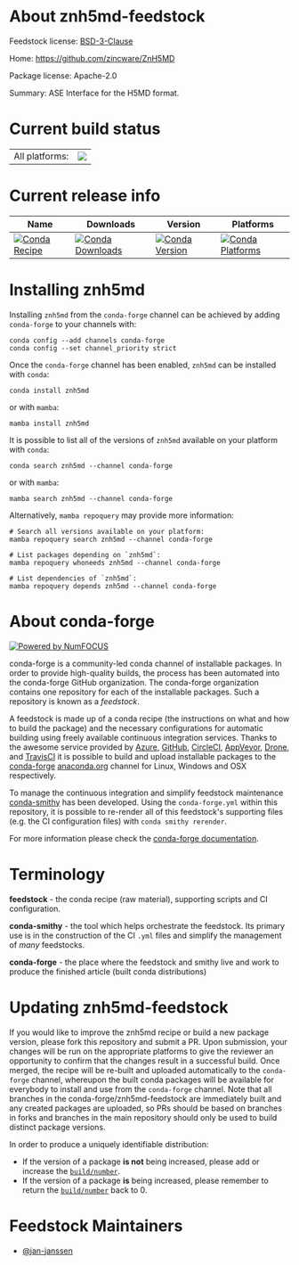 About znh5md-feedstock
======================

Feedstock license: [BSD-3-Clause](https://github.com/conda-forge/znh5md-feedstock/blob/main/LICENSE.txt)

Home: https://github.com/zincware/ZnH5MD

Package license: Apache-2.0

Summary: ASE Interface for the H5MD format.

Current build status
====================


<table><tr><td>All platforms:</td>
    <td>
      <a href="https://dev.azure.com/conda-forge/feedstock-builds/_build/latest?definitionId=24921&branchName=main">
        <img src="https://dev.azure.com/conda-forge/feedstock-builds/_apis/build/status/znh5md-feedstock?branchName=main">
      </a>
    </td>
  </tr>
</table>

Current release info
====================

| Name | Downloads | Version | Platforms |
| --- | --- | --- | --- |
| [![Conda Recipe](https://img.shields.io/badge/recipe-znh5md-green.svg)](https://anaconda.org/conda-forge/znh5md) | [![Conda Downloads](https://img.shields.io/conda/dn/conda-forge/znh5md.svg)](https://anaconda.org/conda-forge/znh5md) | [![Conda Version](https://img.shields.io/conda/vn/conda-forge/znh5md.svg)](https://anaconda.org/conda-forge/znh5md) | [![Conda Platforms](https://img.shields.io/conda/pn/conda-forge/znh5md.svg)](https://anaconda.org/conda-forge/znh5md) |

Installing znh5md
=================

Installing `znh5md` from the `conda-forge` channel can be achieved by adding `conda-forge` to your channels with:

```
conda config --add channels conda-forge
conda config --set channel_priority strict
```

Once the `conda-forge` channel has been enabled, `znh5md` can be installed with `conda`:

```
conda install znh5md
```

or with `mamba`:

```
mamba install znh5md
```

It is possible to list all of the versions of `znh5md` available on your platform with `conda`:

```
conda search znh5md --channel conda-forge
```

or with `mamba`:

```
mamba search znh5md --channel conda-forge
```

Alternatively, `mamba repoquery` may provide more information:

```
# Search all versions available on your platform:
mamba repoquery search znh5md --channel conda-forge

# List packages depending on `znh5md`:
mamba repoquery whoneeds znh5md --channel conda-forge

# List dependencies of `znh5md`:
mamba repoquery depends znh5md --channel conda-forge
```


About conda-forge
=================

[![Powered by
NumFOCUS](https://img.shields.io/badge/powered%20by-NumFOCUS-orange.svg?style=flat&colorA=E1523D&colorB=007D8A)](https://numfocus.org)

conda-forge is a community-led conda channel of installable packages.
In order to provide high-quality builds, the process has been automated into the
conda-forge GitHub organization. The conda-forge organization contains one repository
for each of the installable packages. Such a repository is known as a *feedstock*.

A feedstock is made up of a conda recipe (the instructions on what and how to build
the package) and the necessary configurations for automatic building using freely
available continuous integration services. Thanks to the awesome service provided by
[Azure](https://azure.microsoft.com/en-us/services/devops/), [GitHub](https://github.com/),
[CircleCI](https://circleci.com/), [AppVeyor](https://www.appveyor.com/),
[Drone](https://cloud.drone.io/welcome), and [TravisCI](https://travis-ci.com/)
it is possible to build and upload installable packages to the
[conda-forge](https://anaconda.org/conda-forge) [anaconda.org](https://anaconda.org/)
channel for Linux, Windows and OSX respectively.

To manage the continuous integration and simplify feedstock maintenance
[conda-smithy](https://github.com/conda-forge/conda-smithy) has been developed.
Using the ``conda-forge.yml`` within this repository, it is possible to re-render all of
this feedstock's supporting files (e.g. the CI configuration files) with ``conda smithy rerender``.

For more information please check the [conda-forge documentation](https://conda-forge.org/docs/).

Terminology
===========

**feedstock** - the conda recipe (raw material), supporting scripts and CI configuration.

**conda-smithy** - the tool which helps orchestrate the feedstock.
                   Its primary use is in the construction of the CI ``.yml`` files
                   and simplify the management of *many* feedstocks.

**conda-forge** - the place where the feedstock and smithy live and work to
                  produce the finished article (built conda distributions)


Updating znh5md-feedstock
=========================

If you would like to improve the znh5md recipe or build a new
package version, please fork this repository and submit a PR. Upon submission,
your changes will be run on the appropriate platforms to give the reviewer an
opportunity to confirm that the changes result in a successful build. Once
merged, the recipe will be re-built and uploaded automatically to the
`conda-forge` channel, whereupon the built conda packages will be available for
everybody to install and use from the `conda-forge` channel.
Note that all branches in the conda-forge/znh5md-feedstock are
immediately built and any created packages are uploaded, so PRs should be based
on branches in forks and branches in the main repository should only be used to
build distinct package versions.

In order to produce a uniquely identifiable distribution:
 * If the version of a package **is not** being increased, please add or increase
   the [``build/number``](https://docs.conda.io/projects/conda-build/en/latest/resources/define-metadata.html#build-number-and-string).
 * If the version of a package **is** being increased, please remember to return
   the [``build/number``](https://docs.conda.io/projects/conda-build/en/latest/resources/define-metadata.html#build-number-and-string)
   back to 0.

Feedstock Maintainers
=====================

* [@jan-janssen](https://github.com/jan-janssen/)

